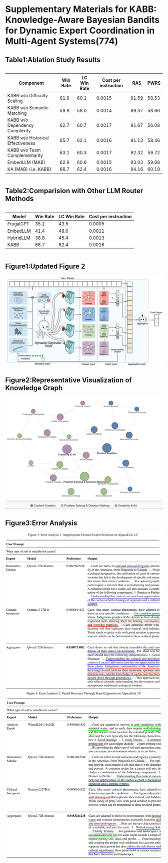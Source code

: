 # Supplementary Materials for KABB: Knowledge-Aware Bayesian Bandits for Dynamic Expert Coordination in Multi-Agent Systems(774)

## Table1:Ablation Study Results

<div style="display: flex; justify-content: center;">
  <table>
    <thead>
      <tr>
        <th>Component</th>
        <th>Win Rate</th>
        <th>LC Win Rate</th>
        <th>Cost per instruction</th>
        <th>RAS</th>
        <th>PWRS</th>
      </tr>
    </thead>
    <tbody>
      <tr>
        <td>KABB w/o Difficulty Scaling</td>
        <td>61.6</td>
        <td>60.1</td>
        <td>0.0015</td>
        <td>91.59</td>
        <td>58.53</td>
      </tr>
      <tr>
        <td>KABB w/o Semantic Matching</td>
        <td>59.9</td>
        <td>58.0</td>
        <td>0.0014</td>
        <td>89.37</td>
        <td>58.66</td>
      </tr>
      <tr>
        <td>KABB w/o Dependency Complexity</td>
        <td>62.7</td>
        <td>60.7</td>
        <td>0.0017</td>
        <td>91.67</td>
        <td>56.08</td>
      </tr>
      <tr>
        <td>KABB w/o Historical Effectiveness</td>
        <td>65.7</td>
        <td>62.1</td>
        <td>0.0016</td>
        <td>91.13</td>
        <td>58.46</td>
      </tr>
      <tr>
        <td>KABB w/o Team Complementarity</td>
        <td>63.1</td>
        <td>60.3</td>
        <td>0.0017</td>
        <td>92.32</td>
        <td>59.72</td>
      </tr>
      <tr>
        <td>EmbedLLM (MAB)</td>
        <td>62.9</td>
        <td>60.6</td>
        <td>0.0015</td>
        <td>93.03</td>
        <td>59.68</td>
      </tr>
      <tr>
        <td>KA (MAB) (i.e. KABB)</td>
        <td>66.7</td>
        <td>62.4</td>
        <td>0.0016</td>
        <td>94.16</td>
        <td>60.19</td>
      </tr>
    </tbody>
  </table>
</div>

## Table2:Comparision with Other LLM Router Methods

<div style="display: flex; justify-content: center;">
  <table>
    <thead>
      <tr>
        <th>Model</th>
        <th>Win Rate</th>
        <th>LC Win Rate</th>
        <th>Cost per instruction</th>
      </tr>
    </thead>
    <tbody>
      <tr>
        <td>FrugalGPT</td>
        <td>35.2</td>
        <td>43.5</td>
        <td>0.0005</td>
      </tr>
      <tr>
        <td>EmbedLLM</td>
        <td>41.4</td>
        <td>48.0</td>
        <td>0.0011</td>
      </tr>
      <tr>
        <td>HybridLLM</td>
        <td>38.8</td>
        <td>45.4</td>
        <td>0.0013</td>
      </tr>
      <tr>
        <td>KABB</td>
        <td>66.7</td>
        <td>62.4</td>
        <td>0.0016</td>
      </tr>
    </tbody>
  </table>
</div>

## Figure1:Updated Figure 2
<div style="text-align: center;">
  <img src="update2.png" alt="Updated Figure 2">
</div>

## Figure2:Representative Visualization of Knowledge Graph
<div style="text-align: center;">
  <img src="knowledgegraph.png" alt="Updated picture of the knowledge graph">
</div>

## Figure3:Error Analysis
<div style="text-align: center;">
  <img src="2230d426f778015ccab70357b6ceacb.png" alt="Error analysis case 1">
  <img src="c274236bb03b72971dd1bca15b62453.png" alt="Error analysis case 2">
</div>






